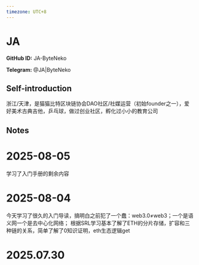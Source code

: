 ```yaml
---
timezone: UTC+8
---
```


# JA

**GitHub ID:** JA-ByteNeko

**Telegram:** @JA|ByteNeko

## Self-introduction

浙江/天津，是猫猫比特区块链协会DAO社区/社媒运营（初始founder之一），爱好美术古典吉他，乒乓球，做过创业社区，孵化过小小的教育公司

## Notes

<!-- Content_START -->
# 2025-08-05

学习了入门手册的剩余内容

# 2025-08-04

今天学习了很久的入门导读，搞明白之前犯了一个蠢：web3.0≠web3；一个是语义网一个是去中心化网络；
根据SRL学习基本了解了ETH的分片存储，扩容和三种链的关系，简单了解了0知识证明，eth生态逻辑get

# 2025.07.30


<!-- Content_END -->
